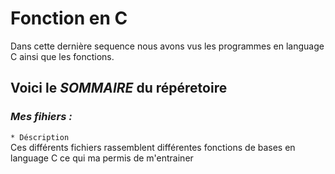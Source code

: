 # Fonction en C

Dans cette dernière sequence nous avons vus les programmes en language C ainsi que les fonctions.
## Voici le _SOMMAIRE_ du répéretoire

### *Mes fihiers :*  
`* Déscription`  
Ces différents fichiers rassemblent différentes fonctions de bases en language C ce qui ma permis de m'entrainer
